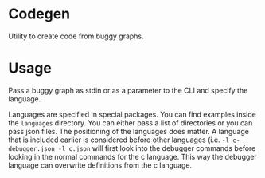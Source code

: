 # Codegen

Utility to create code from buggy graphs.

# Usage

Pass a buggy graph as stdin or as a parameter to the CLI and specify the language.

Languages are specified in special packages. You can find examples inside the `languages`
directory. You can either pass a list of directories or you can pass json files. The
positioning of the languages does matter. A language that is included earlier is
considered before other languages (i.e. `-l c-debugger.json -l c.json` will first
look into the debugger commands before looking in the normal commands for the c language.
This way the debugger language can overwrite definitions from the c language.
